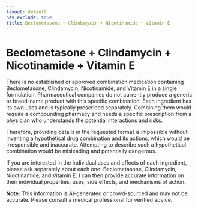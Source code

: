 ```yaml
---
layout: default
nav_exclude: true
title: Beclometasone + Clindamycin + Nicotinamide + Vitamin E
---
```


# Beclometasone + Clindamycin + Nicotinamide + Vitamin E

There is no established or approved combination medication containing Beclometasone, Clindamycin, Nicotinamide, and Vitamin E in a single formulation.  Pharmaceutical companies do not currently produce a generic or brand-name product with this specific combination. Each ingredient has its own uses and is typically prescribed separately.  Combining them would require a compounding pharmacy and needs a specific prescription from a physician who understands the potential interactions and risks.


Therefore, providing details in the requested format is impossible without inventing a hypothetical drug combination and its actions, which would be irresponsible and inaccurate.  Attempting to describe such a hypothetical combination would be misleading and potentially dangerous.


If you are interested in the individual uses and effects of each ingredient, please ask separately about each one: Beclometasone, Clindamycin, Nicotinamide, and Vitamin E.  I can then provide accurate information on their individual properties, uses, side effects, and mechanisms of action.


**Note:** This information is AI-generated or crowd-sourced and may not be accurate. Please consult a medical professional for verified advice.